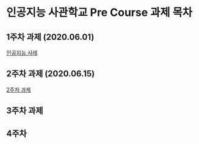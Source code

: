 # 인공지능 사관학교 Pre Course 과제 목차

## 1주차 과제 (2020.06.01)
[인공지능 사례](https://github.com/Speril/AIhomework1/blob/master/%EC%9D%B8%EA%B3%B5%EC%A7%80%EB%8A%A5_%EA%B3%BC%EC%A0%9C1.ipynb)

## 2주차 과제 (2020.06.15)
[2주차 과제](https://github.com/Speril/AIhomework1/blob/master/2%E1%84%8C%E1%85%AE%E1%84%8E%E1%85%A1%E1%84%80%E1%85%AA%E1%84%8C%E1%85%A6.ipynb)

## 3주차 과제

## 4주차 
